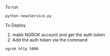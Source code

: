To run
```sh
python newsService.py
```

To Deploy
1. make NGROK account and get the auth token
2. Add the auth token via the command
```sh
ngrok http 5000
```